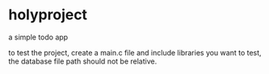 # holyproject
a simple todo app

to test the project, create a main.c file and include libraries you want to test,<br/>
the database file path should not be relative.
